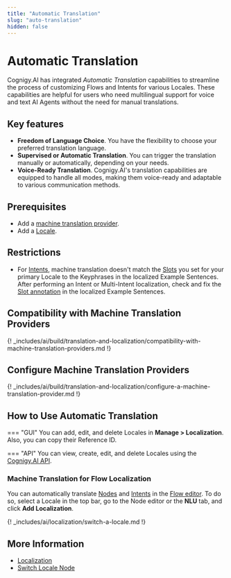 ```yaml
---
title: "Automatic Translation" 
slug: "auto-translation" 
hidden: false 
---
```


# Automatic Translation

Cognigy.AI has integrated _Automatic Translation_ capabilities to streamline the process of customizing Flows and Intents for various Locales. These capabilities are helpful for users who need multilingual support for voice and text AI Agents without the need for manual translations.

## Key features

- **Freedom of Language Choice**. You have the flexibility to choose your preferred translation language.
- **Supervised or Automatic Translation**. You can trigger the translation manually or automatically, depending on your needs.
- **Voice-Ready Translation**. Cognigy.AI's translation capabilities are equipped to handle all modes, making them voice-ready and adaptable to various communication methods.

## Prerequisites

- Add a [machine translation provider](#configure-machine-translation-providers).
- Add a [Locale](#how-to-use-automatic-translation).

## Restrictions

- For [Intents](#machine-translation-for-flow-localization), machine translation doesn't match the [Slots](../../empower/nlu/intents/overview.md) you set for your primary Locale to the Keyphrases in the localized Example Sentences. After performing an Intent or Multi-Intent localization, check and fix the [Slot annotation](../../empower/nlu/intents/annotations.md) in the localized Example Sentences.

## Compatibility with Machine Translation Providers

{! _includes/ai/build/translation-and-localization/compatibility-with-machine-translation-providers.md !}

## Configure Machine Translation Providers

{! _includes/ai/build/translation-and-localization/configure-a-machine-translation-provider.md !}

## How to Use Automatic Translation

=== "GUI"
    You can add, edit, and delete Locales in **Manage > Localization**. Also, you can copy their Reference ID.

=== "API"
    You can view, create, edit, and delete Locales using the [Cognigy.AI API](https://api-trial.cognigy.ai/openapi#tag--Locales-v2.0).

### Machine Translation for Flow Localization

You can automatically translate [Nodes](../nodes/overview.md) and [Intents](../../empower/nlu/intents/overview.md) in the [Flow editor](../flows/editor.md). To do so, select a Locale in the top bar, go to the Node editor or the **NLU** tab, and click **Add Localization**.

{! _includes/ai/localization/switch-a-locale.md !}

## More Information

- [Localization](localization.md)
- [Switch Locale Node](../node-reference/logic/switch-locale.md)